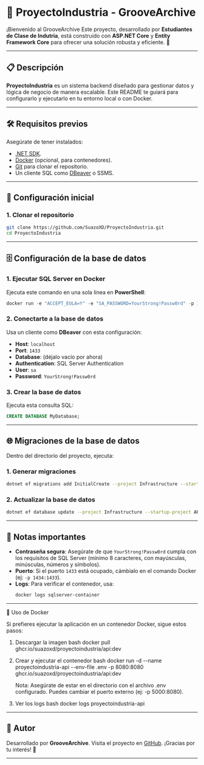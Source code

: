 

# 🌟 ProyectoIndustria - GrooveArchive

¡Bienvenido al GrooveArchive Este proyecto, desarrollado por **Estudiantes de Clase de Indutria**, está construido con **ASP.NET Core** y **Entity Framework Core** para ofrecer una solución robusta y eficiente. 🚀

---

## 📋 Descripción

**ProyectoIndustria** es un sistema backend diseñado para gestionar datos y lógica de negocio de manera escalable. Este README te guiará para configurarlo y ejecutarlo en tu entorno local o con Docker.

---

## 🛠️ Requisitos previos

Asegúrate de tener instalados:
- [.NET SDK](https://dotnet.microsoft.com/download).
- [Docker](https://www.docker.com/get-started) (opcional, para contenedores).
- [Git](https://git-scm.com/) para clonar el repositorio.
- Un cliente SQL como [DBeaver](https://dbeaver.io/) o SSMS.

---

## 🚀 Configuración inicial

### 1. Clonar el repositorio
```bash
git clone https://github.com/SuazoXD/ProyectoIndustria.git
cd ProyectoIndustria
```

---

## 🗄️ Configuración de la base de datos

### 1. Ejecutar SQL Server en Docker
Ejecuta este comando en una sola línea en **PowerShell**:
```powershell
docker run -e "ACCEPT_EULA=Y" -e "SA_PASSWORD=YourStrong!Passw0rd" -p 1433:1433 --name sqlserver-container -d mcr.microsoft.com/mssql/server:2022-latest
```

### 2. Conectarte a la base de datos
Usa un cliente como **DBeaver** con esta configuración:
- **Host**: `localhost`
- **Port**: `1433`
- **Database**: (déjalo vacío por ahora)
- **Authentication**: SQL Server Authentication
- **User**: `sa`
- **Password**: `YourStrong!Passw0rd`

### 3. Crear la base de datos
Ejecuta esta consulta SQL:
```sql
CREATE DATABASE MyDatabase;
```

---

## 🌐 Migraciones de la base de datos

Dentro del directorio del proyecto, ejecuta:

### 1. Generar migraciones
```bash
dotnet ef migrations add InitialCreate --project Infrastructure --startup-project API
```

### 2. Actualizar la base de datos
```bash
dotnet ef database update --project Infrastructure --startup-project API
```

---

## 📌 Notas importantes

- **Contraseña segura**: Asegúrate de que `YourStrong!Passw0rd` cumpla con los requisitos de SQL Server (mínimo 8 caracteres, con mayúsculas, minúsculas, números y símbolos).
- **Puerto**: Si el puerto `1433` está ocupado, cámbialo en el comando Docker (ej: `-p 1434:1433`).
- **Logs**: Para verificar el contenedor, usa:
  ```bash
  docker logs sqlserver-container
  ```
---
🐳 Uso de Docker

Si prefieres ejecutar la aplicación en un contenedor Docker, sigue estos pasos:
1. Descargar la imagen
bash
docker pull ghcr.io/suazoxd/proyectoindustria/api:dev
2. Crear y ejecutar el contenedor
bash
docker run -d --name proyectoindustria-api --env-file .env -p 8080:8080 ghcr.io/suazoxd/proyectoindustria/api:dev

    Nota: Asegúrate de estar en el directorio con el archivo .env configurado.
    Puedes cambiar el puerto externo (ej: -p 5000:8080).

3. Ver los logs
bash
docker logs proyectoindustria-api
---

## 👤 Autor

Desarrollado por **GrooveArchive**. Visita el proyecto en [GitHub](https://github.com/SuazoXD/ProyectoIndustria). ¡Gracias por tu interés! 🙌

---

